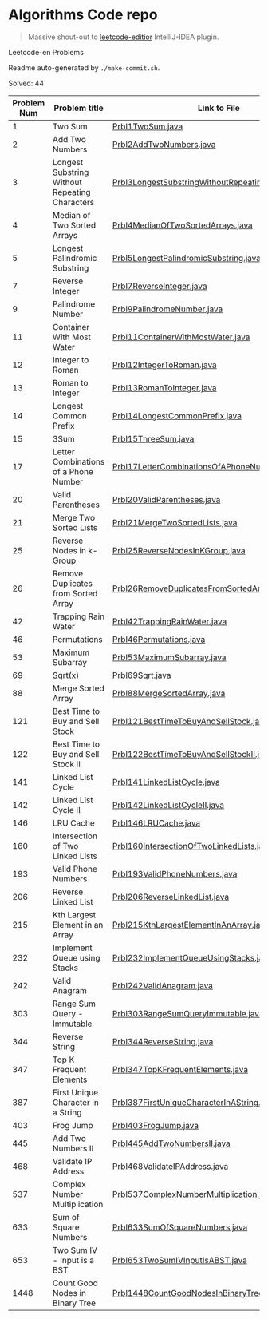 # Algorithms Code repo

> Massive shout-out to [leetcode-editior](https://github.com/shuzijun/leetcode-editor) IntelliJ-IDEA plugin.

Leetcode-en Problems

Readme auto-generated by `./make-commit.sh`.

Solved: 44

| Problem Num | Problem title | Link to File |
| ---- | ---- | ---- |
| 1 | Two Sum | [Prbl1TwoSum.java](./src/main/java/leetcode/editor/en/Prbl1TwoSum.java) |
| 2 | Add Two Numbers | [Prbl2AddTwoNumbers.java](./src/main/java/leetcode/editor/en/Prbl2AddTwoNumbers.java) |
| 3 | Longest Substring Without Repeating Characters | [Prbl3LongestSubstringWithoutRepeatingCharacters.java](./src/main/java/leetcode/editor/en/Prbl3LongestSubstringWithoutRepeatingCharacters.java) |
| 4 | Median of Two Sorted Arrays | [Prbl4MedianOfTwoSortedArrays.java](./src/main/java/leetcode/editor/en/Prbl4MedianOfTwoSortedArrays.java) |
| 5 | Longest Palindromic Substring | [Prbl5LongestPalindromicSubstring.java](./src/main/java/leetcode/editor/en/Prbl5LongestPalindromicSubstring.java) |
| 7 | Reverse Integer | [Prbl7ReverseInteger.java](./src/main/java/leetcode/editor/en/Prbl7ReverseInteger.java) |
| 9 | Palindrome Number | [Prbl9PalindromeNumber.java](./src/main/java/leetcode/editor/en/Prbl9PalindromeNumber.java) |
| 11 | Container With Most Water | [Prbl11ContainerWithMostWater.java](./src/main/java/leetcode/editor/en/Prbl11ContainerWithMostWater.java) |
| 12 | Integer to Roman | [Prbl12IntegerToRoman.java](./src/main/java/leetcode/editor/en/Prbl12IntegerToRoman.java) |
| 13 | Roman to Integer | [Prbl13RomanToInteger.java](./src/main/java/leetcode/editor/en/Prbl13RomanToInteger.java) |
| 14 | Longest Common Prefix | [Prbl14LongestCommonPrefix.java](./src/main/java/leetcode/editor/en/Prbl14LongestCommonPrefix.java) |
| 15 | 3Sum | [Prbl15ThreeSum.java](./src/main/java/leetcode/editor/en/Prbl15ThreeSum.java) |
| 17 | Letter Combinations of a Phone Number | [Prbl17LetterCombinationsOfAPhoneNumber.java](./src/main/java/leetcode/editor/en/Prbl17LetterCombinationsOfAPhoneNumber.java) |
| 20 | Valid Parentheses | [Prbl20ValidParentheses.java](./src/main/java/leetcode/editor/en/Prbl20ValidParentheses.java) |
| 21 | Merge Two Sorted Lists | [Prbl21MergeTwoSortedLists.java](./src/main/java/leetcode/editor/en/Prbl21MergeTwoSortedLists.java) |
| 25 | Reverse Nodes in k-Group | [Prbl25ReverseNodesInKGroup.java](./src/main/java/leetcode/editor/en/Prbl25ReverseNodesInKGroup.java) |
| 26 | Remove Duplicates from Sorted Array | [Prbl26RemoveDuplicatesFromSortedArray.java](./src/main/java/leetcode/editor/en/Prbl26RemoveDuplicatesFromSortedArray.java) |
| 42 | Trapping Rain Water | [Prbl42TrappingRainWater.java](./src/main/java/leetcode/editor/en/Prbl42TrappingRainWater.java) |
| 46 | Permutations | [Prbl46Permutations.java](./src/main/java/leetcode/editor/en/Prbl46Permutations.java) |
| 53 | Maximum Subarray | [Prbl53MaximumSubarray.java](./src/main/java/leetcode/editor/en/Prbl53MaximumSubarray.java) |
| 69 | Sqrt(x) | [Prbl69Sqrt.java](./src/main/java/leetcode/editor/en/Prbl69Sqrt.java) |
| 88 | Merge Sorted Array | [Prbl88MergeSortedArray.java](./src/main/java/leetcode/editor/en/Prbl88MergeSortedArray.java) |
| 121 | Best Time to Buy and Sell Stock | [Prbl121BestTimeToBuyAndSellStock.java](./src/main/java/leetcode/editor/en/Prbl121BestTimeToBuyAndSellStock.java) |
| 122 | Best Time to Buy and Sell Stock II | [Prbl122BestTimeToBuyAndSellStockII.java](./src/main/java/leetcode/editor/en/Prbl122BestTimeToBuyAndSellStockII.java) |
| 141 | Linked List Cycle | [Prbl141LinkedListCycle.java](./src/main/java/leetcode/editor/en/Prbl141LinkedListCycle.java) |
| 142 | Linked List Cycle II | [Prbl142LinkedListCycleII.java](./src/main/java/leetcode/editor/en/Prbl142LinkedListCycleII.java) |
| 146 | LRU Cache | [Prbl146LRUCache.java](./src/main/java/leetcode/editor/en/Prbl146LRUCache.java) |
| 160 | Intersection of Two Linked Lists | [Prbl160IntersectionOfTwoLinkedLists.java](./src/main/java/leetcode/editor/en/Prbl160IntersectionOfTwoLinkedLists.java) |
| 193 | Valid Phone Numbers | [Prbl193ValidPhoneNumbers.java](./src/main/java/leetcode/editor/en/Prbl193ValidPhoneNumbers.java) |
| 206 | Reverse Linked List | [Prbl206ReverseLinkedList.java](./src/main/java/leetcode/editor/en/Prbl206ReverseLinkedList.java) |
| 215 | Kth Largest Element in an Array | [Prbl215KthLargestElementInAnArray.java](./src/main/java/leetcode/editor/en/Prbl215KthLargestElementInAnArray.java) |
| 232 | Implement Queue using Stacks | [Prbl232ImplementQueueUsingStacks.java](./src/main/java/leetcode/editor/en/Prbl232ImplementQueueUsingStacks.java) |
| 242 | Valid Anagram | [Prbl242ValidAnagram.java](./src/main/java/leetcode/editor/en/Prbl242ValidAnagram.java) |
| 303 | Range Sum Query - Immutable | [Prbl303RangeSumQueryImmutable.java](./src/main/java/leetcode/editor/en/Prbl303RangeSumQueryImmutable.java) |
| 344 | Reverse String | [Prbl344ReverseString.java](./src/main/java/leetcode/editor/en/Prbl344ReverseString.java) |
| 347 | Top K Frequent Elements | [Prbl347TopKFrequentElements.java](./src/main/java/leetcode/editor/en/Prbl347TopKFrequentElements.java) |
| 387 | First Unique Character in a String | [Prbl387FirstUniqueCharacterInAString.java](./src/main/java/leetcode/editor/en/Prbl387FirstUniqueCharacterInAString.java) |
| 403 | Frog Jump | [Prbl403FrogJump.java](./src/main/java/leetcode/editor/en/Prbl403FrogJump.java) |
| 445 | Add Two Numbers II | [Prbl445AddTwoNumbersII.java](./src/main/java/leetcode/editor/en/Prbl445AddTwoNumbersII.java) |
| 468 | Validate IP Address | [Prbl468ValidateIPAddress.java](./src/main/java/leetcode/editor/en/Prbl468ValidateIPAddress.java) |
| 537 | Complex Number Multiplication | [Prbl537ComplexNumberMultiplication.java](./src/main/java/leetcode/editor/en/Prbl537ComplexNumberMultiplication.java) |
| 633 | Sum of Square Numbers | [Prbl633SumOfSquareNumbers.java](./src/main/java/leetcode/editor/en/Prbl633SumOfSquareNumbers.java) |
| 653 | Two Sum IV - Input is a BST | [Prbl653TwoSumIVInputIsABST.java](./src/main/java/leetcode/editor/en/Prbl653TwoSumIVInputIsABST.java) |
| 1448 | Count Good Nodes in Binary Tree | [Prbl1448CountGoodNodesInBinaryTree.java](./src/main/java/leetcode/editor/en/Prbl1448CountGoodNodesInBinaryTree.java) |

